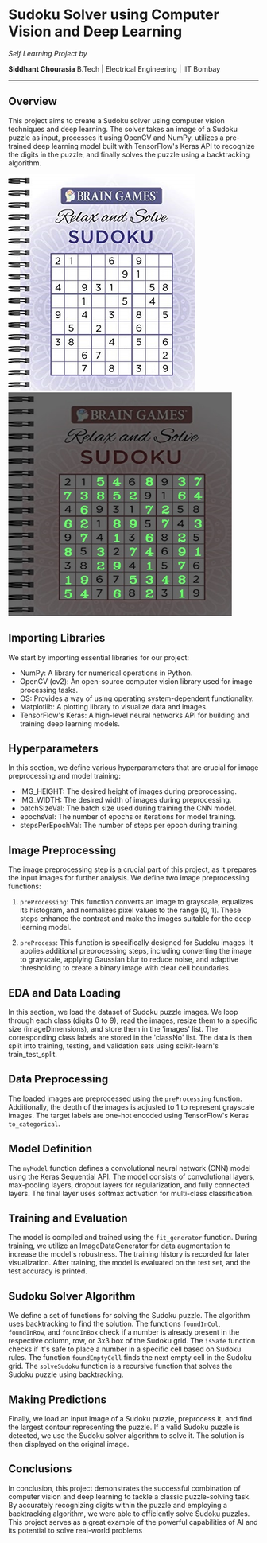 # Sudoku Solver using Computer Vision and Deep Learning

*Self Learning Project by*

**Siddhant Chourasia**
B.Tech | Electrical Engineering | IIT Bombay

---

## **Overview**

This project aims to create a Sudoku solver using computer vision techniques and deep learning. The solver takes an image of a Sudoku puzzle as input, processes it using OpenCV and NumPy, utilizes a pre-trained deep learning model built with TensorFlow's Keras API to recognize the digits in the puzzle, and finally solves the puzzle using a backtracking algorithm.

![Sudoku Solver Test Image](Images/1.jpg)
![Sudoku Solver Solved Image](Images/solved1.jpg)

## **Importing Libraries**

We start by importing essential libraries for our project:

- NumPy: A library for numerical operations in Python.
- OpenCV (cv2): An open-source computer vision library used for image processing tasks.
- OS: Provides a way of using operating system-dependent functionality.
- Matplotlib: A plotting library to visualize data and images.
- TensorFlow's Keras: A high-level neural networks API for building and training deep learning models.

## **Hyperparameters**

In this section, we define various hyperparameters that are crucial for image preprocessing and model training:

- IMG_HEIGHT: The desired height of images during preprocessing.
- IMG_WIDTH: The desired width of images during preprocessing.
- batchSizeVal: The batch size used during training the CNN model.
- epochsVal: The number of epochs or iterations for model training.
- stepsPerEpochVal: The number of steps per epoch during training.

## **Image Preprocessing**

The image preprocessing step is a crucial part of this project, as it prepares the input images for further analysis. We define two image preprocessing functions:

1. `preProcessing`: This function converts an image to grayscale, equalizes its histogram, and normalizes pixel values to the range [0, 1]. These steps enhance the contrast and make the images suitable for the deep learning model.

2. `preProcess`: This function is specifically designed for Sudoku images. It applies additional preprocessing steps, including converting the image to grayscale, applying Gaussian blur to reduce noise, and adaptive thresholding to create a binary image with clear cell boundaries.

## **EDA and Data Loading**

In this section, we load the dataset of Sudoku puzzle images. We loop through each class (digits 0 to 9), read the images, resize them to a specific size (imageDimensions), and store them in the 'images' list. The corresponding class labels are stored in the 'classNo' list. The data is then split into training, testing, and validation sets using scikit-learn's train_test_split.

## **Data Preprocessing**

The loaded images are preprocessed using the `preProcessing` function. Additionally, the depth of the images is adjusted to 1 to represent grayscale images. The target labels are one-hot encoded using TensorFlow's Keras `to_categorical`.

## **Model Definition**

The `myModel` function defines a convolutional neural network (CNN) model using the Keras Sequential API. The model consists of convolutional layers, max-pooling layers, dropout layers for regularization, and fully connected layers. The final layer uses softmax activation for multi-class classification.

## **Training and Evaluation**

The model is compiled and trained using the `fit_generator` function. During training, we utilize an ImageDataGenerator for data augmentation to increase the model's robustness. The training history is recorded for later visualization. After training, the model is evaluated on the test set, and the test accuracy is printed.

## **Sudoku Solver Algorithm**

We define a set of functions for solving the Sudoku puzzle. The algorithm uses backtracking to find the solution. The functions `foundInCol`, `foundInRow`, and `foundInBox` check if a number is already present in the respective column, row, or 3x3 box of the Sudoku grid. The `isSafe` function checks if it's safe to place a number in a specific cell based on Sudoku rules. The function `foundEmptyCell` finds the next empty cell in the Sudoku grid. The `solveSudoku` function is a recursive function that solves the Sudoku puzzle using backtracking.

## **Making Predictions**

Finally, we load an input image of a Sudoku puzzle, preprocess it, and find the largest contour representing the puzzle. If a valid Sudoku puzzle is detected, we use the Sudoku solver algorithm to solve it. The solution is then displayed on the original image.

## **Conclusions**

In conclusion, this project demonstrates the successful combination of computer vision and deep learning to tackle a classic puzzle-solving task. By accurately recognizing digits within the puzzle and employing a backtracking algorithm, we were able to efficiently solve Sudoku puzzles. This project serves as a great example of the powerful capabilities of AI and its potential to solve real-world problems

